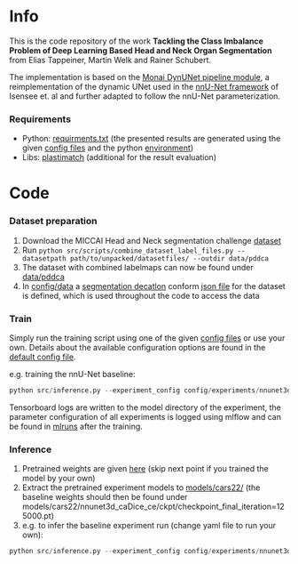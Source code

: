 # Info

This is the code repository of the work **Tackling the Class Imbalance Problem of Deep Learning Based Head and Neck Organ Segmentation** from Elias Tappeiner, Martin Welk and Rainer Schubert.

The implementation is based on the [Monai DynUNet pipeline module](https://github.com/Project-MONAI/tutorials/), a reimplementation of the dynamic UNet used in the [nnU-Net framework](https://github.com/MIC-DKFZ/nnUNet) of Isensee et. al and further adapted to follow the nnU-Net parameterization.

### Requirements

+ Python: [requirments.txt](requirements.txt) (the presented results are generated using the given [config files](config) and the python [environment](environment.txt))
+ Libs: [plastimatch](https://plastimatch.org/) (additional for the result evaluation)


# Code 

### Dataset preparation

1. Download the MICCAI Head and Neck segmentation challenge [dataset](http://www.imagenglab.com/newsite/pddca/)
2. Run ``python src/scripts/combine_dataset_label_files.py --datasetpath path/to/unpacked/datasetfiles/ --outdir data/pddca``
3. The dataset with combined labelmaps can now be found under [data/pddca](data/pddca)
4. In [config/data](config/data) a [segmentation decatlon](http://medicaldecathlon.com/) conform [json file](config/data/task_HaN.json) for the dataset is defined, which is used throughout the code to access the data


### Train
Simply run the training script using one of the given [config files](config/experiments) or use your own. Details about the available configuration options are found in the [default config file](config/default.yaml).

e.g. training the nnU-Net baseline:
```python
python src/inference.py --experiment_config config/experiments/nnunet3d_nnUDice_ce.yaml 
```

Tensorboard logs are written to the model directory of the experiment, the parameter configuration of all experiments is logged using mlflow and can be found in [mlruns](mlruns) after the training.


### Inference
1. Pretrained weights are given [here](https://drive.google.com/file/d/1PvQzxbLDM5gXdfiwQeCwI2ymfuZc4E-9/view?usp=sharing) (skip next point if you trained the model by your own)
2. Extract the pretrained experiment models to [models/cars22/](models/cars22/) (the baseline weights should then be found under models/cars22/nnunet3d_caDice_ce/ckpt/checkpoint_final_iteration=125000.pt)
3. e.g. to infer the baseline experiment run (change yaml file to run your own):
```python
python src/inference.py --experiment_config config/experiments/nnunet3d_nnUDice_ce.yaml 
```
